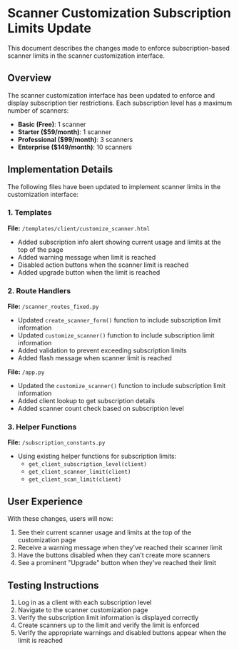# Scanner Customization Subscription Limits Update

This document describes the changes made to enforce subscription-based scanner limits in the scanner customization interface.

## Overview

The scanner customization interface has been updated to enforce and display subscription tier restrictions. Each subscription level has a maximum number of scanners:

- **Basic (Free)**: 1 scanner
- **Starter ($59/month)**: 1 scanner
- **Professional ($99/month)**: 3 scanners
- **Enterprise ($149/month)**: 10 scanners

## Implementation Details

The following files have been updated to implement scanner limits in the customization interface:

### 1. Templates

**File:** `/templates/client/customize_scanner.html`
- Added subscription info alert showing current usage and limits at the top of the page
- Added warning message when limit is reached
- Disabled action buttons when the scanner limit is reached
- Added upgrade button when the limit is reached

### 2. Route Handlers

**File:** `/scanner_routes_fixed.py`
- Updated `create_scanner_form()` function to include subscription limit information
- Updated `customize_scanner()` function to include subscription limit information
- Added validation to prevent exceeding subscription limits
- Added flash message when scanner limit is reached

**File:** `/app.py`
- Updated the `customize_scanner()` function to include subscription limit information
- Added client lookup to get subscription details
- Added scanner count check based on subscription level

### 3. Helper Functions

**File:** `/subscription_constants.py`
- Using existing helper functions for subscription limits:
  - `get_client_subscription_level(client)`
  - `get_client_scanner_limit(client)`
  - `get_client_scan_limit(client)`

## User Experience

With these changes, users will now:

1. See their current scanner usage and limits at the top of the customization page
2. Receive a warning message when they've reached their scanner limit
3. Have the buttons disabled when they can't create more scanners
4. See a prominent "Upgrade" button when they've reached their limit

## Testing Instructions

1. Log in as a client with each subscription level
2. Navigate to the scanner customization page
3. Verify the subscription limit information is displayed correctly
4. Create scanners up to the limit and verify the limit is enforced
5. Verify the appropriate warnings and disabled buttons appear when the limit is reached